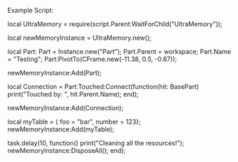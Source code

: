 Example Script:

local UltraMemory = require(script.Parent:WaitForChild("UltraMemory"));

local newMemoryInstance = UltraMemory.new();

local Part: Part = Instance.new("Part");
Part.Parent = workspace;
Part.Name = "Testing";
Part:PivotTo(CFrame.new(-11.38, 0.5, -0.67));

newMemoryInstance:Add(Part);

local Connection = Part.Touched:Connect(function(hit: BasePart)
	print("Touched by: ", hit.Parent.Name);
end);

newMemoryInstance:Add(Connection);

local myTable = { foo = "bar", number = 123};
newMemoryInstance:Add(myTable);


task.delay(10, function()
	print("Cleaning all the resources!");
	newMemoryInstance:DisposeAll();
end);
